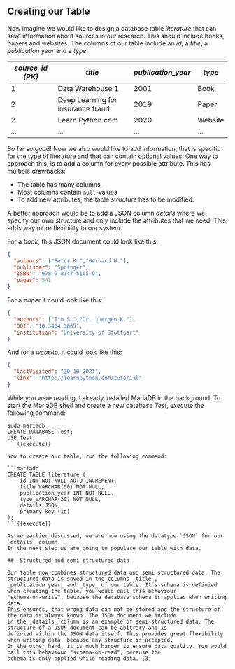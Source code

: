 
## Creating our Table

Now imagine we would like to design a database table *literature* that can save 
information about sources in our research. This should include books, papers and websites.
The columns of our table include an _id_, a _title_, a _publication year_ and a _type_. 

| *source_id (PK)* | *title*                          | *publication_year* | *type*   |
|------------------|----------------------------------|--------------------|----------|
| 1                | Data Warehouse 1                 | 2001               | Book     |
| 2                | Deep Learning for insurance fraud| 2019               | Paper    |
| 2                | Learn Python.com                 | 2020               | Website  |
| ...              | ...                              | ...                | ...      |

So far so good! Now we also would like to add information, that is specific for the type of literature and that can
contain optional values. One way to approach this, is to add a column for every possible attribute. This has multiple drawbacks:

* The table has many columns
* Most columns contain `null`-values
* To add new attributes, the table structure has to be modified. 

A better approach would be to add a JSON column _details_ where we specify our own structure and only include the 
attributes that we need. This adds way more flexibility to our system.

For a *book*, this JSON document could look like this:

```json
{
  "authors": ["Peter K.","Gerhard W."],
  "publisher": "Springer",
  "ISBN": "978-9-8147-5165-0",
  "pages": 541
}
```

For a *paper* it could look like this:

```json
{
  "authors": ["Tim S.","Dr. Juergen K."],
  "DOI": "10.3464.3065",
  "institution": "University of Stuttgart"
}
```
And for a *website*, it could look like this: 

```json
{
  "lastVisited": "30-10-2021",
  "link": "http://learnpython.com/tutorial"
}
```

While you were reading, I already installed MariaDB in the background. To start the 
MariaDB shell and create a new database _Test_, execute the following command: 

```
sudo mariadb
CREATE DATABASE Test;
USE Test;
```{{execute}}

Now to create our table, run the following command: 

```mariadb
CREATE TABLE literature (
    id INT NOT NULL AUTO_INCREMENT,
    title VARCHAR(60) NOT NULL,
    publication_year INT NOT NULL,
    type VARCHAR(30) NOT NULL,
    details JSON,
    primary key (id)
);
```{{execute}}

As we earlier discussed, we are now using the datatype `JSON` for our `details` column.
In the next step we are going to populate our table with data. 

##  Structured and semi structured data

Our table now combines structured data and semi structured data. The structured data is saved in the columns _title_, 
_publication year_ and _type_ of our table. It´s schema is definied when creating the table, you would call this behaviour
"schema-on-write", because the database schema is applied when writing data. 
This ensures, that wrong data can not be stored and the structure of the data is always known. The JSON document we include
in the _details_ column is an example of semi-structured data. The structure of a JSON document can be abitrary and is
definied within the JSON data itself. This provides great flexibility when writing data, because any structure is accepted.
On the other hand, it is much harder to ensure data quality. You would call this behaviour "schema-on-read", because the
schema is only applied while reading data. [3]



